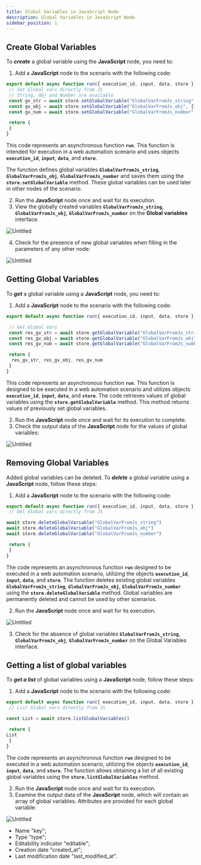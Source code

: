 ```yaml
---
title: Global Variables in JavaScript Node
description: Global Variables in JavaScript Node
sidebar_position: 1
---
```



## Сreate Global Variables

To ***create*** a global variable using the **JavaScript** node, you need to:

1. Add a **JavaScript** node to the scenario with the following code: 

```jsx
export default async function run({ execution_id, input, data, store }) {
 // Set Global vars directly from JS
 // String, Obj and Number are available
 const gv_str = await store.setGlobalVariable("GlobalVarFromJs_string", "global var string value");
 const gv_obj = await store.setGlobalVariable("GlobalVarFromJs_obj", {"key":"global var object value"});
 const gv_num = await store.setGlobalVariable("GlobalVarFromJs_number", 100);

 return {
 }
}
````

This code represents an asynchronous function **`run`**. This function is intended for execution in a web automation scenario and uses objects **`execution_id`**, **`input`**, **`data`**, and **`store`**.

The function defines global variables **`GlobalVarFromJs_string`**, **`GlobalVarFromJs_obj`**, **`GlobalVarFromJs_number`** and saves them using the **`store.setGlobalVariable`** method. These global variables can be used later in other nodes of the scenario.

2. Run the **JavaScript** node once and wait for its execution.
3. View the globally created variables **`GlobalVarFromJs_string`**, **`GlobalVarFromJs_obj`**, **`GlobalVarFromJs_number`** on the **Global variables** interface.

![Untitled](/img/placeholder.webp)

4. Check for the presence of new global variables when filling in the parameters of any other node:

![Untitled](/img/placeholder.webp)

## Getting Global Variables

To ***get*** a global variable using a **JavaScript** node, you need to:

1. Add a **JavaScript** node to the scenario with the following code:

```jsx
export default async function run({ execution_id, input, data, store }) {

 // Get Global Vars
 const res_gv_str = await store.getGlobalVariable("GlobalVarFromJs_string")
 const res_gv_obj = await store.getGlobalVariable("GlobalVarFromJs_obj")
 const res_gv_num = await store.getGlobalVariable("GlobalVarFromJs_number")

 return {
  res_gv_str, res_gv_obj, res_gv_num
 }
}
```

This code represents an asynchronous function **`run`**. This function is designed to be executed in a web automation scenario and utilizes objects **`execution_id`**, **`input`**, **`data`**, and **`store`**. The code retrieves values of global variables using the **`store.getGlobalVariable`** method. This method returns values of previously set global variables.

2. Run the **JavaScript** node once and wait for its execution to complete.
3. Check the output data of the **JavaScript** node for the values of global variables:

![Untitled](/img/placeholder.webp)

## Removing Global Variables

Added global variables can be deleted.
To ***delete*** a global variable using a **JavaScript** node, follow these steps:

1. Add a **JavaScript** node to the scenario with the following code:

```jsx
export default async function run({ execution_id, input, data, store }) {
 // Del Global vars directly from JS

await store.deleteGlobalVariable("GlobalVarFromJs_string")
await store.deleteGlobalVariable("GlobalVarFromJs_obj")
await store.deleteGlobalVariable("GlobalVarFromJs_number")

 return {
 }
}
```

The code represents an asynchronous function **`run`** designed to be executed in a web automation scenario, utilizing the objects **`execution_id`**, **`input`**, **`data`**, and **`store`**. The function deletes existing global variables **`GlobalVarFromJs_string`**, **`GlobalVarFromJs_obj`**, **`GlobalVarFromJs_number`** using the **`store.deleteGlobalVariable`** method. Global variables are permanently deleted and cannot be used by other scenarios.

2. Run the **JavaScript** node once and wait for its execution.

![Untitled](/img/placeholder.webp)

3. Check for the absence of global variables **`GlobalVarFromJs_string`**, **`GlobalVarFromJs_obj`**, **`GlobalVarFromJs_number`** on the Global Variables interface.

## Getting a list of global variables

To ***get a list*** of global variables using a **JavaScript** node, follow these steps:

1. Add a **JavaScript** node to the scenario with the following code:

```jsx
export default async function run({ execution_id, input, data, store }) {
 // List Global vars directly from JS

const List = await store.listGlobalVariables()

 return {
List
 }
}
```

The code represents an asynchronous function **`run`** designed to be executed in a web automation scenario, utilizing the objects **`execution_id`**, **`input`**, **`data`**, and **`store`**. The function allows obtaining a list of all existing global variables using the **`store.listGlobalVariables`** method.

2. Run the **JavaScript** node once and wait for its execution.
3. Examine the output data of the **JavaScript** node, which will contain an array of global variables. Attributes are provided for each global variable:

![Untitled](/img/placeholder.webp)

* Name "key";
* Type "type";
* Editability indicator "editable";
* Creation date "created\_at";
* Last modification date "last\_modified\_at".

